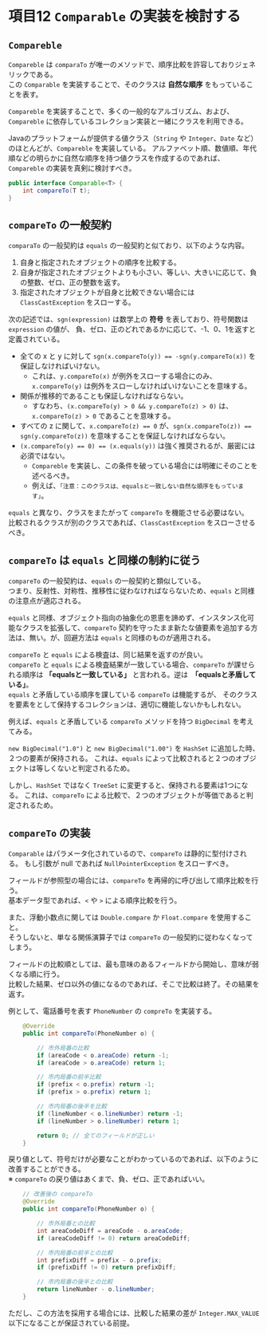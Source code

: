 # 項目12 `Comparable` の実装を検討する

## `Compareble`

`Compareble` は `comparaTo` が唯一のメソッドで、順序比較を許容しておりジェネリックである。  
この `Comparable` を実装することで、そのクラスは **自然な順序** をもっていることを表す。

`Compareble` を実装することで、多くの一般的なアルゴリズム、および、
`Compareble` に依存しているコレクション実装と一緒にクラスを利用できる。

Javaのプラットフォームが提供する値クラス（`String` や `Integer`、`Date` など）のほとんどが、`Compareble` を実装している。
アルファベット順、数値順、年代順などの明らかに自然な順序を持つ値クラスを作成するのであれば、`Compareble` の実装を真剣に検討すべき。

```java
public interface Comparable<T> {
    int compareTo(T t);
}
```

## `compareTo` の一般契約

`comparaTo` の一般契約は `equals` の一般契約と似ており、以下のような内容。

1. 自身と指定されたオブジェクトの順序を比較する。
1. 自身が指定されたオブジェクトよりも小さい、等しい、大きいに応じて、負の整数、ゼロ、正の整数を返す。
1. 指定されたオブジェクトが自身と比較できない場合には `ClassCastException` をスローする。

次の記述では、`sgn(expression)` は数学上の **符号** を表しており、符号関数は `expression` の値が、
負、ゼロ、正のどれであるかに応じて、-1、0、1を返すと定義されている。

* 全ての x と y に対して `sgn(x.compareTo(y)) == -sgn(y.compareTo(x))` を保証しなければいけない。
    * これは、`y.compareTo(x)` が例外をスローする場合にのみ、`x.compareTo(y)` は例外をスローしなければいけないことを意味する。
* 関係が推移的であることも保証しなければならない。
    * すなわち、`(x.compareTo(y) > 0 && y.compareTo(z) > 0)` は、`x.compareTo(z) > 0` であることを意味する。
* すべての z に関して、`x.compareTo(z) == 0` が、`sgn(x.compareTo(z)) == sgn(y.compareTo(z))` を意味することを保証しなければならない。
* `(x.compareTo(y) == 0) == (x.equals(y))` は強く推奨されるが、厳密には必須ではない。
    * `Compareble` を実装し、この条件を破っている場合には明確にそのことを述べるべき。
    * 例えば、`「注意：このクラスは、equalsと一致しない自然な順序をもっています」`。


`equals` と異なり、クラスをまたがって `compareTo` を機能させる必要はない。  
比較されるクラスが別のクラスであれば、`ClassCastException` をスローさせるべき。  


## `compareTo` は `equals` と同様の制約に従う

`compareTo` の一般契約は、`equals` の一般契約と類似している。  
つまり、反射性、対称性、推移性に従わなければならないため、`equals` と同様の注意点が適応される。

`equals` と同様、オブジェクト指向の抽象化の恩恵を諦めず、インスタンス化可能なクラスを拡張して、`compareTo` 契約を守ったまま新たな値要素を追加する方法は、無い。が、回避方法は `equals` と同様のものが適用される。


`compareTo` と `equals` による検査は、同じ結果を返すのが良い。  
`compareTo` と `equals` による検査結果が一致している場合、`compareTo` が課せられる順序は **「equalsと一致している」** と言われる。逆は　**「equalsと矛盾している」**。  
`equals` と矛盾している順序を課している `compareTo` は機能するが、
そのクラスを要素をとして保持するコレクションは、適切に機能しないかもしれない。

例えば、`equals` と矛盾している `compareTo` メソッドを持つ `BigDecimal` を考えてみる。

`new BigDecimal("1.0")` と `new BigDecimal("1.00")` を `HashSet` に追加した時、２つの要素が保持される。
これは、`equals` によって比較されると２つのオブジェクトは等しくないと判定されるため。

しかし、`HashSet` ではなく `TreeSet` に変更すると、保持される要素は1つになる。
これは、`compareTo` による比較で、２つのオブジェクトが等価であると判定されるため。


## `compareTo` の実装

`Comparable` はパラメータ化されているので、`compareTo` は静的に型付けされる。
もし引数が null であれば `NullPointerException` をスローすべき。

フィールドが参照型の場合には、`compareTo` を再帰的に呼び出して順序比較を行う。  
基本データ型であれば、`<` や `>` による順序比較を行う。  

また、浮動小数点に関しては `Double.compare` か `Float.compare` を使用すること。  
そうしないと、単なる関係演算子では `compareTo` の一般契約に従わなくなってしまう。

フィールドの比較順としては、最も意味のあるフィールドから開始し、意味が弱くなる順に行う。  
比較した結果、ゼロ以外の値になるのであれば、そこで比較は終了。その結果を返す。

例として、電話番号を表す `PhoneNumber` の `compreTo` を実装する。

```java
    @Override
    public int compareTo(PhoneNumber o) {

        // 市外局番の比較
        if (areaCode < o.areaCode) return -1;
        if (areaCode > o.areaCode) return 1;

        // 市内局番の前半比較
        if (prefix < o.prefix) return -1;
        if (prefix > o.prefix) return 1;

        // 市内局番の後半を比較
        if (lineNumber < o.lineNumber) return -1;
        if (lineNumber > o.lineNumber) return 1;

        return 0; // 全てのフィールドが正しい
    }
```

戻り値として、符号だけが必要なことがわかっているのであれば、以下のように改善することができる。  
※ `compareTo` の戻り値はあくまで、負、ゼロ、正であればいい。


```java
    // 改善後の compareTo
    @Override
    public int compareTo(PhoneNumber o) {

        // 市外局番との比較
        int areaCodeDiff = areaCode - o.areaCode;
        if (areaCodeDiff != 0) return areaCodeDiff;

        // 市内局番の前半との比較
        int prefixDiff = prefix - o.prefix;
        if (prefixDiff != 0) return prefixDiff;

        // 市内局番の後半との比較
        return lineNumber - o.lineNumber;
    }

```

ただし、この方法を採用する場合には、比較した結果の差が `Integer.MAX_VALUE` 以下になることが保証されている前提。